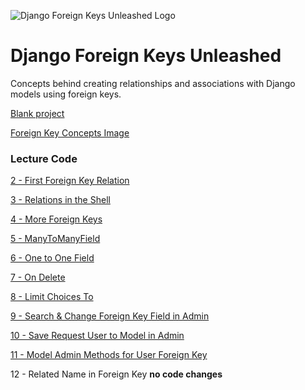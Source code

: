 ![Django Foreign Keys Unleashed Logo](https://cfe-static.s3.amazonaws.com/media/django-foreign-keys-unleashed/images/django_foreign_keys_unleashed.png)

# Django Foreign Keys Unleashed

Concepts behind creating relationships and associations with Django models using foreign keys.

[Blank project](../../tree/c618a4f2451e5c34c9b1a9bf32a9dd566aba0795)

[Foreign Key Concepts Image](./concepts.jpg)


### Lecture Code

[2 - First Foreign Key Relation](../../tree/20abaf906345b185f946b57fcf46432da07f9288)

[3 - Relations in the Shell](../../tree/a870c65bb483afb9e1a6683a325e6ae0827d33cb)

[4 - More Foreign Keys](../../tree/9568b6be4072038dd21b5409a4eb4a4811893fb1)

[5 - ManyToManyField](../../tree/6546712eeb48ebf38ceb5cf986b1eda4c9f8a380)

[6 - One to One Field](../../tree/ef398b4f230bc6e9f0883318dc04a467f8bcc736)

[7 - On Delete](../../tree/6219f881071678497f2135649228f6081b00d6d1)

[8 - Limit Choices To](../../tree/c826e582c63cd44c0109db49e046cec9cd3ec5c4)

[9 - Search & Change Foreign Key Field in Admin](../../tree/d2739a718ce4c887582eca6f2dc4ff856cf3e148)

[10 - Save Request User to Model in Admin](../../tree/fd3a4e3bf43b6848d68f9918f906a5d33cb6bd60)

[11 - Model Admin Methods for User Foreign Key](../../tree/651e945166330fe0bc6263a2bab42e188b87cc53)

12 - Related Name in Foreign Key __no code changes__



